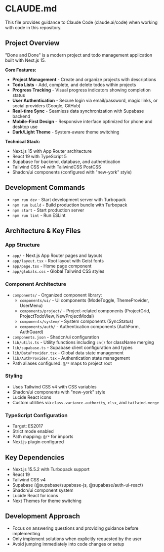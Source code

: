 # CLAUDE.md

This file provides guidance to Claude Code (claude.ai/code) when working with code in this repository.

## Project Overview

"Done and Done" is a modern project and todo management application built with Next.js 15. 

**Core Features:**
- **Project Management** - Create and organize projects with descriptions
- **Todo Lists** - Add, complete, and delete todos within projects  
- **Progress Tracking** - Visual progress indicators showing completion status
- **User Authentication** - Secure login via email/password, magic links, or social providers (Google, GitHub)
- **Real-time Sync** - Seamless data synchronization with Supabase backend
- **Mobile-First Design** - Responsive interface optimized for phone and desktop use
- **Dark/Light Theme** - System-aware theme switching

**Technical Stack:**
- Next.js 15 with App Router architecture
- React 19 with TypeScript 5
- Supabase for backend, database, and authentication
- Tailwind CSS v4 with TailwindCSS PostCSS
- Shadcn/ui components (configured with "new-york" style)

## Development Commands

- `npm run dev` - Start development server with Turbopack
- `npm run build` - Build production bundle with Turbopack  
- `npm start` - Start production server
- `npm run lint` - Run ESLint

## Architecture & Key Files

### App Structure
- `app/` - Next.js App Router pages and layouts
- `app/layout.tsx` - Root layout with Geist fonts
- `app/page.tsx` - Home page component
- `app/globals.css` - Global Tailwind CSS styles

### Component Architecture
- `components/` - Organized component library:
  - `components/ui/` - UI components (ModeToggle, ThemeProvider, UserMenu)
  - `components/project/` - Project-related components (ProjectGrid, ProjectTodoView, NewProjectModal)  
  - `components/system/` - System components (SyncStatus)
  - `components/auth/` - Authentication components (AuthForm, AuthGuard)
- `components.json` - Shadcn/ui configuration
- `lib/utils.ts` - Utility functions including `cn()` for className merging
- `lib/supabase.ts` - Supabase client configuration and types
- `lib/DataProvider.tsx` - Global data state management
- `lib/AuthProvider.tsx` - Authentication state management
- Path aliases configured: `@/*` maps to project root

### Styling
- Uses Tailwind CSS v4 with CSS variables
- Shadcn/ui components with "new-york" style
- Lucide React icons
- Custom utilities via `class-variance-authority`, `clsx`, and `tailwind-merge`

### TypeScript Configuration
- Target: ES2017
- Strict mode enabled
- Path mapping: `@/*` for imports
- Next.js plugin configured

## Key Dependencies
- Next.js 15.5.2 with Turbopack support
- React 19 
- Tailwind CSS v4
- Supabase (@supabase/supabase-js, @supabase/auth-ui-react)
- Shadcn/ui component system
- Lucide React for icons
- Next Themes for theme switching

## Development Approach
- Focus on answering questions and providing guidance before implementing
- Only implement solutions when explicitly requested by the user
- Avoid jumping immediately into code changes or setup